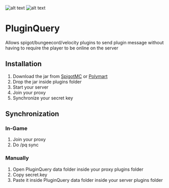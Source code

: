 ![alt text](https://i.ibb.co/FHQnbTg/shaded-header.png "Plugin Query")
![alt text](https://i.ibb.co/WpnXh8R/body.png "Features")

# PluginQuery
Allows spigot/bungeecord/velocity plugins to send plugin message without having to require the player to be online on the server

## Installation
1. Download the jar from [SpigotMC](https://www.spigotmc.org/resources/80064/) or [Polymart](https://polymart.org/resource/46)
2. Drop the jar inside plugins folder
3. Start your server
4. Join your proxy
5. Synchronize your secret key

## Synchronization
### In-Game
1. Join your proxy
2. Do /pq sync
### Manually
1. Open PluginQuery data folder inside your proxy plugins folder
2. Copy secret.key
3. Paste it inside PluginQuery data folder inside your server plugins folder
